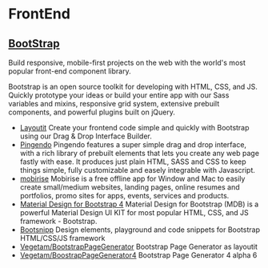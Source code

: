 # FrontEnd

## [BootStrap](http://getbootstrap.com/)

Build responsive, mobile-first projects on the web with the world's most popular front-end component library.

Bootstrap is an open source toolkit for developing with HTML, CSS, and JS. Quickly prototype your ideas or build your entire app with our Sass variables and mixins, responsive grid system, extensive prebuilt components, and powerful plugins built on jQuery.

* [Layoutit](http://www.layoutit.com/)  Create your frontend code simple and quickly with Bootstrap using our Drag & Drop Interface Builder.
* [Pingendo](https://pingendo.com/)  Pingendo features a super simple drag and drop interface, with a rich library of prebuilt elements that lets you create any web page fastly with ease.  It produces just  plain HTML, SASS and CSS to keep things simple, fully customizable and easely integrable with Javascript.
* [mobirise](https://mobirise.com/)  Mobirise is a free offline app for Window and Mac to easily create small/medium websites, landing pages, online resumes and portfolios, promo sites for apps, events, services and products.
* [Material Design for Bootstrap 4](https://mdbootstrap.com/)  Material Design for Bootstrap (MDB) is a powerful Material Design UI KIT for most popular HTML, CSS, and JS framework - Bootstrap.
* [Bootsnipp](https://bootsnipp.com/)  Design elements, playground and code snippets for Bootstrap HTML/CSS/JS framework
* [Vegetam/BootstrapPageGenerator](https://github.com/Vegetam/BootstrapPageGenerator)  Bootstrap Page Generator as layoutit
* [Vegetam/BoostrapPageGenerator4](https://github.com/Vegetam/BoostrapPageGenerator4)  Bootstrap Page Generator 4 alpha 6
